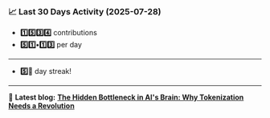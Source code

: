 <!--START_STATS-->
### 📈 Last 30 Days Activity (2025-07-28)  
- **1️⃣5️⃣3️⃣4️⃣** contributions  
- **5️⃣1️⃣•1️⃣3️⃣** per day
---
- **5️⃣🎱** day streak!
---
📝 **Latest blog:** [**The Hidden Bottleneck in AI's Brain: Why Tokenization Needs a Revolution**](https://andriak.com/blog/tokenization-revolution)
<!--END_STATS-->
